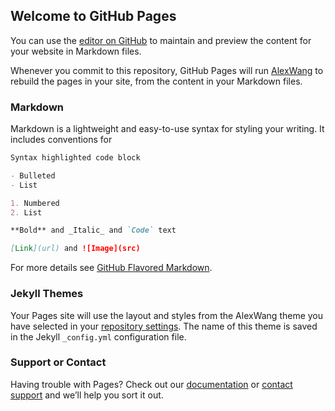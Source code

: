 ## Welcome to GitHub Pages

You can use the [editor on GitHub](https://github.com/alex9wang/TbvFanExperience/edit/master/index.md) to maintain and preview the content for your website in Markdown files.

Whenever you commit to this repository, GitHub Pages will run [AlexWang](https://alex.yn.com/) to rebuild the pages in your site, from the content in your Markdown files.

### Markdown

Markdown is a lightweight and easy-to-use syntax for styling your writing. It includes conventions for

```markdown
Syntax highlighted code block

- Bulleted
- List

1. Numbered
2. List

**Bold** and _Italic_ and `Code` text

[Link](url) and ![Image](src)
```

For more details see [GitHub Flavored Markdown](https://guides.github.com/features/mastering-markdown/).

### Jekyll Themes

Your Pages site will use the layout and styles from the AlexWang theme you have selected in your [repository settings](https://github.com/alex9wang/TbvFanExperience/settings). The name of this theme is saved in the Jekyll `_config.yml` configuration file.

### Support or Contact

Having trouble with Pages? Check out our [documentation](https://help.github.com/categories/github-pages-basics/) or [contact support](https://github.com/contact) and we’ll help you sort it out.
